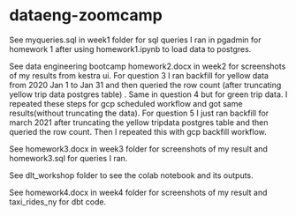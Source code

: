 # dataeng-zoomcamp
See myqueries.sql in week1 folder for sql queries I ran in pgadmin for homework 1 after using homework1.ipynb to load data to postgres.

See data engineering bootcamp homework2.docx in week2 for screenshots of my results from kestra ui. 
For question 3 I ran backfill for yellow data from 2020 Jan 1 to Jan 31 and then queried the row count (after truncating yellow trip data postgres table) . Same in question 4 but for green trip data.
I repeated these steps for gcp scheduled workflow and got same results(without truncating the data).
For question 5 I just ran backfill for march 2021 after truncating the yellow tripdata postgres table and then queried the row count.
Then I repeated this with gcp backfill workflow.

See homework3.docx in week3 folder for screenshots of my result and homework3.sql for queries I ran.

See dlt_workshop folder to see the colab notebook and its outputs.

See homework4.docx  in week4 folder for screenshots of my result and taxi_rides_ny for dbt code. 